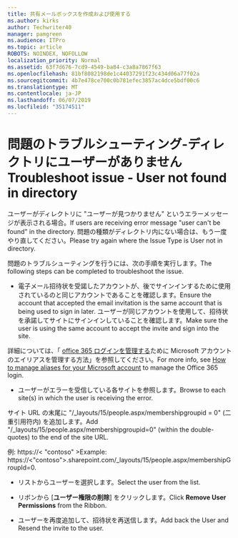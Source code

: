 ```yaml
---
title: 共有メールボックスを作成および使用する
ms.author: kirks
author: Techwriter40
manager: pamgreen
ms.audience: ITPro
ms.topic: article
ROBOTS: NOINDEX, NOFOLLOW
localization_priority: Normal
ms.assetid: 63f7d676-7cd9-4549-ba84-c3a8a7867f63
ms.openlocfilehash: 81bf8082198de1c44037291f23c434d06a77f02a
ms.sourcegitcommit: 4b7e478ce700c0b781efec3857ac4dce5bdf00c6
ms.translationtype: MT
ms.contentlocale: ja-JP
ms.lasthandoff: 06/07/2019
ms.locfileid: "35174511"
---
```

# <a name="troubleshoot-issue---user-not-found-in-directory"></a><span data-ttu-id="65efa-102">問題のトラブルシューティング-ディレクトリにユーザーがありません</span><span class="sxs-lookup"><span data-stu-id="65efa-102">Troubleshoot issue - User not found in directory</span></span>

<span data-ttu-id="65efa-103">ユーザーがディレクトリに "ユーザーが見つかりません" というエラーメッセージが表示される場合。</span><span class="sxs-lookup"><span data-stu-id="65efa-103">If users are receiving error message "user can't be found" in the directory.</span></span> <span data-ttu-id="65efa-104">問題の種類がディレクトリ内にない場合は、もう一度やり直してください。</span><span class="sxs-lookup"><span data-stu-id="65efa-104">Please try again where the Issue Type is User not in directory.</span></span>

<span data-ttu-id="65efa-105">問題のトラブルシューティングを行うには、次の手順を実行します。</span><span class="sxs-lookup"><span data-stu-id="65efa-105">The following steps can be completed to troubleshoot the issue.</span></span>

- <span data-ttu-id="65efa-106">電子メール招待状を受諾したアカウントが、後でサインインするために使用されているのと同じアカウントであることを確認します。</span><span class="sxs-lookup"><span data-stu-id="65efa-106">Ensure the account that accepted the email invitation is the same account that is being used to sign in later.</span></span> <span data-ttu-id="65efa-107">ユーザーが同じアカウントを使用して、招待状を承諾してサイトにサインインしていることを確認します。</span><span class="sxs-lookup"><span data-stu-id="65efa-107">Make sure the user is using the same account to accept the invite and sign into the site.</span></span> 

<span data-ttu-id="65efa-108">詳細については、「 [office 365 ログインを管理する</a>ために Microsoft アカウントのエイリアスを管理する方法](https://support.microsoft.com/help/12407/microsoft-account-how-to-manage-aliases)」を参照してください。</span><span class="sxs-lookup"><span data-stu-id="65efa-108">For more info, see [How to manage aliases for your Microsoft account</a> to manage the Office 365 login](https://support.microsoft.com/help/12407/microsoft-account-how-to-manage-aliases).</span></span> 

- <span data-ttu-id="65efa-109">ユーザーがエラーを受信している各サイトを参照します。</span><span class="sxs-lookup"><span data-stu-id="65efa-109">Browse to each site(s) in which the user is receiving the error.</span></span> 

<span data-ttu-id="65efa-110">サイト URL の末尾に "/_layouts/15/people.aspx/membershipgroupid = 0" (二重引用符内) を追加します。</span><span class="sxs-lookup"><span data-stu-id="65efa-110">Add "/_layouts/15/people.aspx/membershipgroupid=0" (within the double-quotes) to the end of the site URL.</span></span> 

<span data-ttu-id="65efa-111">例: https://< "contoso" ></span><span class="sxs-lookup"><span data-stu-id="65efa-111">Example: https://<"contoso">.sharepoint.com/_layouts/15/people.aspx/membershipGroupId=0.</span></span>

- <span data-ttu-id="65efa-112">リストからユーザーを選択します。</span><span class="sxs-lookup"><span data-stu-id="65efa-112">Select the user from the list.</span></span>

- <span data-ttu-id="65efa-113">リボンから [**ユーザー権限の削除**] をクリックします。</span><span class="sxs-lookup"><span data-stu-id="65efa-113">Click **Remove User Permissions** from the Ribbon.</span></span> 
-  <span data-ttu-id="65efa-114">ユーザーを再度追加して、招待状を再送信します。</span><span class="sxs-lookup"><span data-stu-id="65efa-114">Add back the User and Resend the invite to the user.</span></span>

